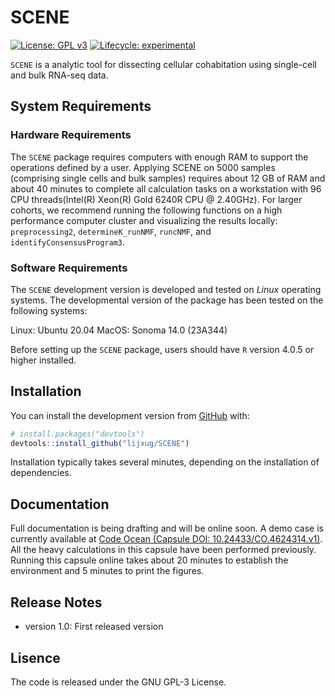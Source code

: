 
<!-- README.md is generated from README.Rmd. Please edit that file -->

# SCENE

<!-- badges: start -->

[![License: GPL
v3](https://img.shields.io/badge/License-GPLv3-blue.svg)](https://www.gnu.org/licenses/gpl-3.0)
[![Lifecycle:
experimental](https://img.shields.io/badge/lifecycle-experimental-orange.svg)](https://lifecycle.r-lib.org/articles/stages.html#experimental)
<!-- badges: end -->

`SCENE` is a analytic tool for dissecting cellular cohabitation using single-cell and bulk RNA-seq data.

## System Requirements

### Hardware Requirements
The `SCENE` package requires computers with enough RAM to support the operations defined by a user.
Applying SCENE on 5000 samples (comprising single cells and bulk samples) requires about 12 GB of RAM and about 40 minutes to complete all calculation tasks on a workstation with 96 CPU threads(Intel(R) Xeon(R) Gold 6240R CPU @ 2.40GHz). For larger cohorts, we recommend running the following functions on a high performance computer cluster and visualizing the results locally: `preprocessing2`, `determineK_runNMF`, `runcNMF`, and `identifyConsensusProgram3`.

### Software Requirements
The `SCENE` development version is developed and tested on *Linux* operating systems. The developmental version of the package has been tested on the following systems:

Linux: Ubuntu 20.04
MacOS: Sonoma 14.0 (23A344)

Before setting up the `SCENE` package, users should have `R` version 4.0.5 or higher installed.

## Installation

You can install the development version from
[GitHub](https://github.com/) with:

``` r
# install.packages("devtools")
devtools::install_github("lijxug/SCENE")
```

Installation typically takes several minutes, depending on the installation of dependencies.

## Documentation
Full documentation is being drafting and will be online soon.
A demo case is currently available at [Code Ocean (Capsule DOI: 10.24433/CO.4624314.v1)](https://codeocean.com/capsule/7693770).
All the heavy calculations in this capsule have been performed previously.
Running this capsule online takes about 20 minutes to establish the environment and 5 minutes to print the figures.

## Release Notes
- version 1.0: First released version

## Lisence
The code is released under the GNU GPL-3 License.


